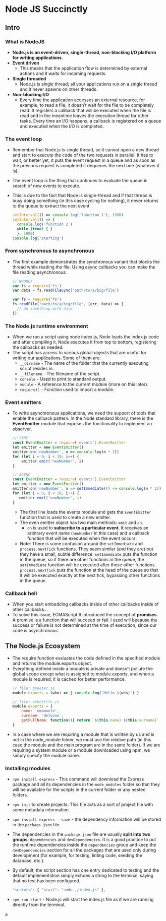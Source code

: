 # Node JS Succinctly

## Intro

### What is NodeJS

- **Node.js is an event-driven, single-thread, non-blocking I/O platform for writing applications.**
- **Event driven**
  - This means that the application flow is determined by external actions and it waits for incoming requests.
- **Single threaded**
  - Node.js is single thread; all your applications run on a single thread and it never spawns on other threads.
- **Non-blocking I/O**
  - Every time the application accesses an external resource, for example, to read a file, it doesn’t wait for the file to be completely read. It registers a callback that will be executed when the file is read and in the meantime leaves the execution thread for other tasks. Every time an I/O happens, a callback is registered on a queue and executed when the I/O is completed.

### The event loop

- Remember that Node.js is single thread, so it cannot open a new thread and start to execute the code of the two requests in parallel. It has to wait, or better yet, it puts the event request in a queue and as soon as the previous request is completed it dequeues the next one (whatever it is).
- The event loop is the thing that continues to evaluate the queue in search of new events to execute.
- This is due to the fact that Node is single-thread and if that thread is busy doing something (in this case cycling for nothing), it never returns to the queue to extract the next event:

    ```js
    setInterval(() => console.log('function 1'), 1000)
    setInterval(() => {
      console.log('function 2')
      while (true) { }
      }, 1000)
    console.log('starting')
    ```

### From synchronous to asynchronous

- The first example demonstrates the synchronous variant that blocks the thread while reading the file. Using async callbacks you can make the file reading asynchronous.

    ```js
    // WRONG!
    var fs = require('fs')
    var data = fs.readFileSync('path/to/a/big/file')

    var fs = require('fs')
    fs.readFile('path/to/a/big/file', (err, data) => {
      // do something with data
    })
    ```

### The Node.js runtime environment

- When we run a script using node index.js, Node loads the index.js code and after compiling it, Node executes it from top to bottom, registering the callbacks as needed.
- The script has access to various global objects that are useful for writing our applications. Some of them are:
  - `__dirname` - The name of the folder that the currently executing script resides in.
  - `__filename` - The filename of the script.
  - `console` - Used to print to standard output.
  - `module` - A reference to the current module (more on this later).
  - `require()` - Function used to import a module.

### Event emitters

- To write asynchronous applications, we need the support of tools that enable the callback pattern. In the Node standard library, there is the **EventEmitter** module that exposes the functionality to implement an observer.

    ```js
    // SYNC
    const EventEmitter = require('events').EventEmitter
    let emitter = new EventEmitter()
    emitter.on('newNumber', n => console.log(n * 2))
    for (let i = 0; i < 10; i++) {
        emitter.emit('newNumber', i)
    }

    // ASYNC
    const EventEmitter = require('events').EventEmitter
    let emitter = new EventEmitter()
    emitter.on('newNumber', n => setImmediate(() => console.log(n * 2)))
    for (let i = 0; i < 10; i++) {
       emitter.emit('newNumber', i)
    }
    ```
  - The first line loads the events module and gets the `EventEmitter` function that is used to create a new emitter.
  - The even emitter object has two main methods: `emit` and `on`.
    - `on` is used to **subscribe to a particular event**. It receives an arbitrary event name (`newNumber` in this case) and a callback function that will be executed when the event occurs.
  - Note: There is some confusion around the `setImmediate` and `process.nextTick` functions. They seem similar (and they are) but they have a small, subtle difference. `setImmediate` puts the function in the queue, so if there are other functions in the queue, the `setImmediate` function will be executed after these other functions. `process.nextTick` puts the function at the head of the queue so that it will be executed exactly at the next tick, bypassing other functions in the queue.

### Callback hell

- When you start embedding callbacks inside of other callbacks inside of other callbacks...
- To solve this issue, ECMAScript 6 introduced the concept of **promises**. A promise is a function that will succeed or fail. I used will because the success or failure is not determined at the time of execution, since our code is asynchronous.

## The Node.js Ecosystem

- The require function evaluates the code defined in the specified module and returns the module.exports object.
- Everything defined inside a module is private and doesn’t pollute the global scope except what is assigned to module.exports, and when a module is required, it is cached for better performance.
    ```js
    // file: greeter.js
    module.exports = (who) => { console.log(`Hello ${who}`) }

    // file: otherfile.js
    module.exports = {
        name: 'emanuele',
        surname: 'delbono',
        getFullName: function(){ return `${this.name} ${this.surname}` }
    }
    ```
- In a case where we are requiring a module that is written by us and is not in the node_module folder, we must use the relative path (in this case the module and the main program are in the same folder). If we are requiring a system module or a module downloaded using npm, we simply specify the module name.

### Installing modules

- `npm install express` - This command will download the Express package and all its dependencies in the `node_modules` folder so that they will be available for the scripts in the current folder or any nested folders.
- `npm init` to create projects. This file acts as a sort of project file with some metadata information.
- `npm install express --save` - the dependency information will be stored in the `package.json` file.
- The dependencies in the `package.json` file are usually **split into two groups**: `dependencies` and `devDependencies`. It is a good practice to put the runtime dependencies inside the `dependencies` group and keep the `devDependencies` section for all the packages that are used only during development (for example, for testing, linting code, seeding the database, etc.).
- By default, the script section has one entry dedicated to testing and the default implementation simply echoes a string to the terminal, saying that no test has been configured.

    ```js
    "scripts": { "start": "node ./index.js" },
    ```
- `npm run start` - Node.js will start the index.js file as if we are running directly from the terminal.

a